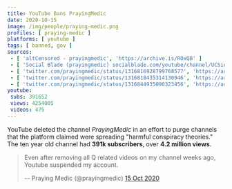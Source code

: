 ```yaml
---
title: YouTube Bans PrayingMedic
date: 2020-10-15
image: /img/people/praying-medic.png
profiles: [ praying-medic ]
platforms: [ youtube ]
tags: [ banned, gov ]
sources:
 - [ 'altCensored - prayingmedic', 'https://archive.is/ROxQB' ]
 - [ 'Social Blade (prayingmedic) socialblade.com/youtube/channel/UCSio3E7kYvPeHKhfuYZWriA', 'https://archive.is/aOef0' ]
 - [ 'twitter.com/prayingmedic/status/1316816928799768577', 'https://archive.is/86Aap' ]
 - [ 'twitter.com/prayingmedic/status/1316818435314130946', 'https://archive.is/jPVlH' ]
 - [ 'twitter.com/prayingmedic/status/1316844935090323456', 'https://archive.is/iNgk0' ]
youtube:
 subs: 391652
 views: 4254005
 videos: 475
---
```


YouTube deleted the channel _PrayingMedic_ in an effort to purge channels that
the platform claimed were spreading "harmful conspiracy theories." The ten year
old channel had **391k subscribers**, over **4.2 million views**.
> Even after removing all Q related videos on my channel weeks ago, Youtube
> suspended my account.
>
> -- Praying Medic (@prayingmedic) [15 Oct 2020](https://archive.is/86Aap)
